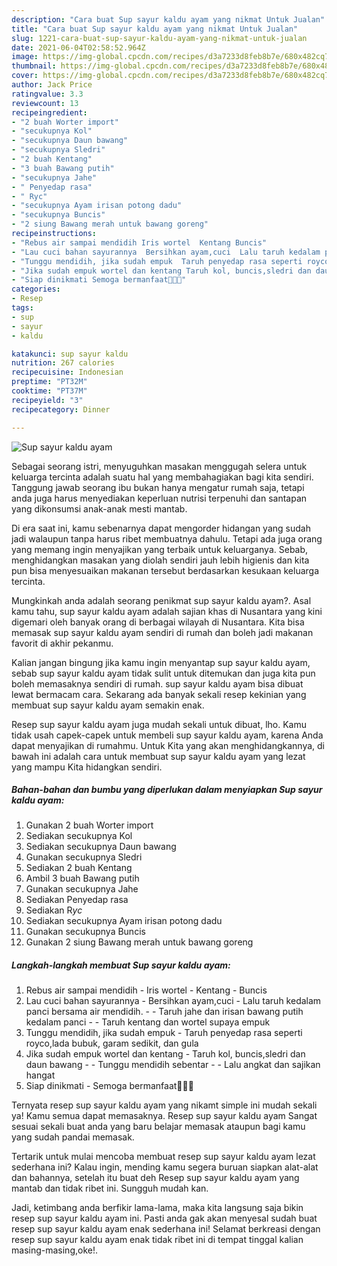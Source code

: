 ```yaml
---
description: "Cara buat Sup sayur kaldu ayam yang nikmat Untuk Jualan"
title: "Cara buat Sup sayur kaldu ayam yang nikmat Untuk Jualan"
slug: 1221-cara-buat-sup-sayur-kaldu-ayam-yang-nikmat-untuk-jualan
date: 2021-06-04T02:58:52.964Z
image: https://img-global.cpcdn.com/recipes/d3a7233d8feb8b7e/680x482cq70/sup-sayur-kaldu-ayam-foto-resep-utama.jpg
thumbnail: https://img-global.cpcdn.com/recipes/d3a7233d8feb8b7e/680x482cq70/sup-sayur-kaldu-ayam-foto-resep-utama.jpg
cover: https://img-global.cpcdn.com/recipes/d3a7233d8feb8b7e/680x482cq70/sup-sayur-kaldu-ayam-foto-resep-utama.jpg
author: Jack Price
ratingvalue: 3.3
reviewcount: 13
recipeingredient:
- "2 buah Worter import"
- "secukupnya Kol"
- "secukupnya Daun bawang"
- "secukupnya Sledri"
- "2 buah Kentang"
- "3 buah Bawang putih"
- "secukupnya Jahe"
- " Penyedap rasa"
- " Ryc"
- "secukupnya Ayam irisan potong dadu"
- "secukupnya Buncis"
- "2 siung Bawang merah untuk bawang goreng"
recipeinstructions:
- "Rebus air sampai mendidih Iris wortel  Kentang Buncis"
- "Lau cuci bahan sayurannya  Bersihkan ayam,cuci  Lalu taruh kedalam panci bersama air mendidih.  Taruh jahe dan irisan bawang putih kedalam panci  Taruh kentang dan wortel supaya empuk"
- "Tunggu mendidih, jika sudah empuk  Taruh penyedap rasa seperti royco,lada bubuk, garam sedikit, dan gula"
- "Jika sudah empuk wortel dan kentang Taruh kol, buncis,sledri dan daun bawang   Tunggu mendidih sebentar  Lalu angkat dan sajikan hangat"
- "Siap dinikmati Semoga bermanfaat🥰👩‍🍳"
categories:
- Resep
tags:
- sup
- sayur
- kaldu

katakunci: sup sayur kaldu 
nutrition: 267 calories
recipecuisine: Indonesian
preptime: "PT32M"
cooktime: "PT37M"
recipeyield: "3"
recipecategory: Dinner

---
```



![Sup sayur kaldu ayam](https://img-global.cpcdn.com/recipes/d3a7233d8feb8b7e/680x482cq70/sup-sayur-kaldu-ayam-foto-resep-utama.jpg)

Sebagai seorang istri, menyuguhkan masakan menggugah selera untuk keluarga tercinta adalah suatu hal yang membahagiakan bagi kita sendiri. Tanggung jawab seorang ibu bukan hanya mengatur rumah saja, tetapi anda juga harus menyediakan keperluan nutrisi terpenuhi dan santapan yang dikonsumsi anak-anak mesti mantab.

Di era  saat ini, kamu sebenarnya dapat mengorder hidangan yang sudah jadi walaupun tanpa harus ribet membuatnya dahulu. Tetapi ada juga orang yang memang ingin menyajikan yang terbaik untuk keluarganya. Sebab, menghidangkan masakan yang diolah sendiri jauh lebih higienis dan kita pun bisa menyesuaikan makanan tersebut berdasarkan kesukaan keluarga tercinta. 



Mungkinkah anda adalah seorang penikmat sup sayur kaldu ayam?. Asal kamu tahu, sup sayur kaldu ayam adalah sajian khas di Nusantara yang kini digemari oleh banyak orang di berbagai wilayah di Nusantara. Kita bisa memasak sup sayur kaldu ayam sendiri di rumah dan boleh jadi makanan favorit di akhir pekanmu.

Kalian jangan bingung jika kamu ingin menyantap sup sayur kaldu ayam, sebab sup sayur kaldu ayam tidak sulit untuk ditemukan dan juga kita pun boleh memasaknya sendiri di rumah. sup sayur kaldu ayam bisa dibuat lewat bermacam cara. Sekarang ada banyak sekali resep kekinian yang membuat sup sayur kaldu ayam semakin enak.

Resep sup sayur kaldu ayam juga mudah sekali untuk dibuat, lho. Kamu tidak usah capek-capek untuk membeli sup sayur kaldu ayam, karena Anda dapat menyajikan di rumahmu. Untuk Kita yang akan menghidangkannya, di bawah ini adalah cara untuk membuat sup sayur kaldu ayam yang lezat yang mampu Kita hidangkan sendiri.

<!--inarticleads1-->

##### Bahan-bahan dan bumbu yang diperlukan dalam menyiapkan Sup sayur kaldu ayam:

1. Gunakan 2 buah Worter import
1. Sediakan secukupnya Kol
1. Sediakan secukupnya Daun bawang
1. Gunakan secukupnya Sledri
1. Sediakan 2 buah Kentang
1. Ambil 3 buah Bawang putih
1. Gunakan secukupnya Jahe
1. Sediakan  Penyedap rasa
1. Sediakan  R*yc*
1. Sediakan secukupnya Ayam irisan potong dadu
1. Gunakan secukupnya Buncis
1. Gunakan 2 siung Bawang merah untuk bawang goreng




<!--inarticleads2-->

##### Langkah-langkah membuat Sup sayur kaldu ayam:

1. Rebus air sampai mendidih - Iris wortel  - Kentang - Buncis
1. Lau cuci bahan sayurannya  - Bersihkan ayam,cuci  - Lalu taruh kedalam panci bersama air mendidih. -  - Taruh jahe dan irisan bawang putih kedalam panci -  - Taruh kentang dan wortel supaya empuk
1. Tunggu mendidih, jika sudah empuk  - Taruh penyedap rasa seperti royco,lada bubuk, garam sedikit, dan gula
1. Jika sudah empuk wortel dan kentang - Taruh kol, buncis,sledri dan daun bawang  -  - Tunggu mendidih sebentar -  - Lalu angkat dan sajikan hangat
1. Siap dinikmati - Semoga bermanfaat🥰👩‍🍳




Ternyata resep sup sayur kaldu ayam yang nikamt simple ini mudah sekali ya! Kamu semua dapat memasaknya. Resep sup sayur kaldu ayam Sangat sesuai sekali buat anda yang baru belajar memasak ataupun bagi kamu yang sudah pandai memasak.

Tertarik untuk mulai mencoba membuat resep sup sayur kaldu ayam lezat sederhana ini? Kalau ingin, mending kamu segera buruan siapkan alat-alat dan bahannya, setelah itu buat deh Resep sup sayur kaldu ayam yang mantab dan tidak ribet ini. Sungguh mudah kan. 

Jadi, ketimbang anda berfikir lama-lama, maka kita langsung saja bikin resep sup sayur kaldu ayam ini. Pasti anda gak akan menyesal sudah buat resep sup sayur kaldu ayam enak sederhana ini! Selamat berkreasi dengan resep sup sayur kaldu ayam enak tidak ribet ini di tempat tinggal kalian masing-masing,oke!.


